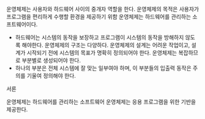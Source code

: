 운영체제는 사용자와 하드웨어 사이의 중개자 역할을 한다.
운영체제의 목적은 사용자가 프로그램을 편리하게 수행할 환경을 제공하기 위함
운영체제는 하드웨어를 관리하는 소프트웨어이다.
- 하드웨어는 시스템의 동작을 보장하고 프로그램이 시스템의 동작을 방해하지 않도록 해야한다.
운영체제의 구조는 다양하다.
운영체제의 설계는 어려운 작업이고, 설계가 시작되기 전에 시스템의 목표가 명확히 정의되어야 한다.
운영체제는 복잡하므로 부분별로 생성되어야 한다.
- 하나의 부분은 전체 시스템에 잘 맞는 일부여야 하며, 이 부분들의 입출력 동작은 주의를 기울여 정의해야 한다.

서론

운영체제는 하드웨어를 관리하는 소프트웨어
운영체제는 응용 프로그램을 위한 기반을 제공한다.



